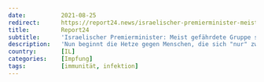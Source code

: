 ```yaml
---
date:          2021-08-25
redirect:      https://report24.news/israelischer-premierminister-meist-gefaehrdete-gruppe-sind-zweifach-geimpfte/
title:         Report24
subtitle:      'Israelischer Premierminister: Meist gefährdete Gruppe sind zweifach Geimpfte'
description:   'Nun beginnt die Hetze gegen Menschen, die sich "nur" zweimal impfen ließen. Wann wird die Öffentlichkeit eigentlich misstrauisch?'
country:       [IL]
categories:    [Impfung]
tags:          [immunität, infektion]
---
```

